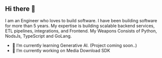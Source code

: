 ## Hi there 👋
I am an Engineer who loves to build software. I have been building software for more than 5 years. My expertise is building scalable backend services, ETL pipelines, integrations, and Frontend. 
My Weapons Consists of Python, NodsJs, TypeScript and GoLang.

- 🌱 I’m currently learning Generative AI. (Project coming soon..)
- 🔭 I’m currently working on Media Download SDK
<!--
**Ashish12031997/Ashish12031997** is a ✨ _special_ ✨ repository because its `README.md` (this file) appears on your GitHub profile.

Here are some ideas to get you started:

- 🔭 I’m currently working on ...
- 🌱 I’m currently learning ...
- 👯 I’m looking to collaborate on ...
- 🤔 I’m looking for help with ...
- 💬 Ask me about ...
- 📫 How to reach me: ...
- 😄 Pronouns: ...
- ⚡ Fun fact: ...
-->
